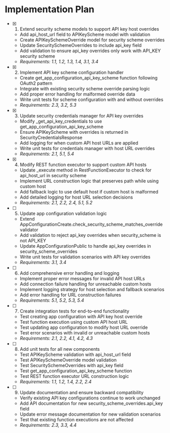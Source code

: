 # Implementation Plan

- [x] 1. Extend security scheme models to support API key host overrides

  - Add api_host_url field to APIKeyScheme model with validation
  - Create APIKeySchemeOverride model for security scheme overrides
  - Update SecuritySchemeOverrides to include api_key field
  - Add validation to ensure api_key overrides only work with API_KEY security scheme
  - _Requirements: 1.1, 1.2, 1.3, 1.4, 3.1, 3.4_

- [x] 2. Implement API key scheme configuration handler

  - Create get_app_configuration_api_key_scheme function following OAuth2 pattern
  - Integrate with existing security scheme override parsing logic
  - Add proper error handling for malformed override data
  - Write unit tests for scheme configuration with and without overrides
  - _Requirements: 2.3, 3.2, 5.3_

- [x] 3. Update security credentials manager for API key overrides

  - Modify \_get_api_key_credentials to use get_app_configuration_api_key_scheme
  - Ensure APIKeyScheme with overrides is returned in SecurityCredentialsResponse
  - Add logging for when custom API host URLs are applied
  - Write unit tests for credentials manager with host URL overrides
  - _Requirements: 2.1, 5.1, 5.4_

- [x] 4. Modify REST function executor to support custom API hosts

  - Update \_execute method in RestFunctionExecutor to check for api_host_url in security scheme
  - Implement URL construction logic that preserves path while using custom host
  - Add fallback logic to use default host if custom host is malformed
  - Add detailed logging for host URL selection decisions
  - _Requirements: 2.1, 2.2, 2.4, 5.1, 5.2_

- [ ] 5. Update app configuration validation logic

  - Extend AppConfigurationCreate.check_security_scheme_matches_override validator
  - Add validation to reject api_key overrides when security_scheme is not API_KEY
  - Update AppConfigurationPublic to handle api_key overrides in security_scheme_overrides
  - Write unit tests for validation scenarios with API key overrides
  - _Requirements: 3.1, 3.4_

- [ ] 6. Add comprehensive error handling and logging

  - Implement proper error messages for invalid API host URLs
  - Add connection failure handling for unreachable custom hosts
  - Implement logging strategy for host selection and fallback scenarios
  - Add error handling for URL construction failures
  - _Requirements: 5.1, 5.2, 5.3, 5.4_

- [ ] 7. Create integration tests for end-to-end functionality

  - Test creating app configuration with API key host override
  - Test function execution using custom API host URL
  - Test updating app configuration to modify host URL override
  - Test error scenarios with invalid or unreachable custom hosts
  - _Requirements: 2.1, 2.2, 4.1, 4.2, 4.3_

- [ ] 8. Add unit tests for all new components

  - Test APIKeyScheme validation with api_host_url field
  - Test APIKeySchemeOverride model validation
  - Test SecuritySchemeOverrides with api_key field
  - Test get_app_configuration_api_key_scheme function
  - Test REST function executor URL construction logic
  - _Requirements: 1.1, 1.2, 1.4, 2.2, 2.4_

- [ ] 9. Update documentation and ensure backward compatibility
  - Verify existing API key configurations continue to work unchanged
  - Add API documentation for new security_scheme_overrides.api_key field
  - Update error message documentation for new validation scenarios
  - Test that existing function executions are not affected
  - _Requirements: 2.3, 3.3, 4.4_
